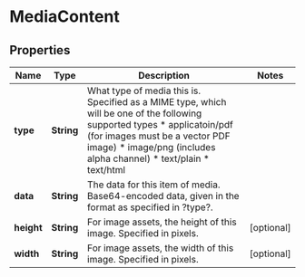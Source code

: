 

# MediaContent


## Properties

| Name | Type | Description | Notes |
|------------ | ------------- | ------------- | -------------|
|**type** | **String** | What type of media this is. Specified as a MIME type, which will be one of the following supported types  * applicatoin/pdf (for images must be a vector PDF image) * image/png (includes alpha channel) * text/plain * text/html  |  |
|**data** | **String** | The data for this item of media. Base64-encoded data, given in the format as specified in ?type?.  |  |
|**height** | **String** | For image assets, the height of this image. Specified in pixels.  |  [optional] |
|**width** | **String** | For image assets, the width of this image. Specified in pixels.  |  [optional] |



